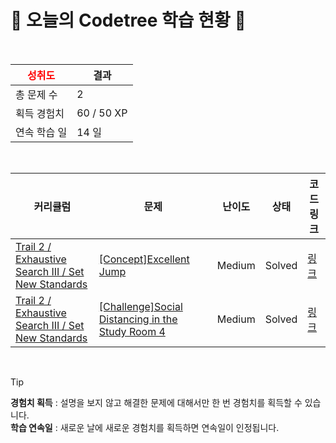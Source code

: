 # 🌲 오늘의 Codetree 학습 현황 🌲

<br />

| <span style="color:red;display:block;text-align:center;"> **성취도**</span> | 결과 |
|---|---|
| 총 문제 수 | 2 |
| 획득 경험치 | 60 / 50 XP |
| 연속 학습 일 | 14 일 |

<br />

|커리큘럼|문제|난이도|상태|코드 링크|
|---|---|---|---|---|
|[Trail 2 / Exhaustive Search III / Set New Standards](https://www.codetree.ai/trail-info/novice-mid/)|[[Concept]Excellent Jump](https://www.codetree.ai/trails/complete/curated-cards/intro-great-jump/)|Medium|Solved|[링크](https://github.com/jxnyxng/codeTree/blob/main/251024/%ED%9B%8C%EB%A5%AD%ED%95%9C%20%EC%A0%90%ED%94%84/great-jump.py)|
|[Trail 2 / Exhaustive Search III / Set New Standards](https://www.codetree.ai/trail-info/novice-mid/)|[[Challenge]Social Distancing in the Study Room 4](https://www.codetree.ai/trails/complete/curated-cards/challenge-study-cafe-keeping-distance-4/)|Medium|Solved|[링크](https://github.com/jxnyxng/codeTree/blob/main/251024/%EB%8F%85%EC%84%9C%EC%8B%A4%EC%9D%98%20%EA%B1%B0%EB%A6%AC%EB%91%90%EA%B8%B0%204/study-cafe-keeping-distance-4.py)|


<br />

> [!TIP]
> **경험치 획득** : 설명을 보지 않고 해결한 문제에 대해서만 한 번 경험치를 획득할 수 있습니다.  
> **학습 연속일** : 새로운 날에 새로운 경험치를 획득하면 연속일이 인정됩니다.

